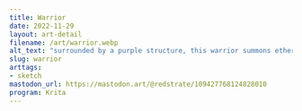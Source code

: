 ```yaml
---
title: Warrior
date: 2022-11-29
layout: art-detail
filename: /art/warrior.webp
alt_text: "surrounded by a purple structure, this warrior summons ethereal companions to his side. his sword is pointed towards the viewer but his eyes are gazing upwards"
slug: warrior
arttags:
- sketch
mastodon_url: https://mastodon.art/@redstrate/109427768124828010
program: Krita
---
```

